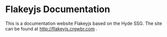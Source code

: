 # Flakeyjs Documentation

This is a documentation website Flakeyjs based on the Hyde SSG. The site can be found at http://flakeyjs.crgwbr.com
.
